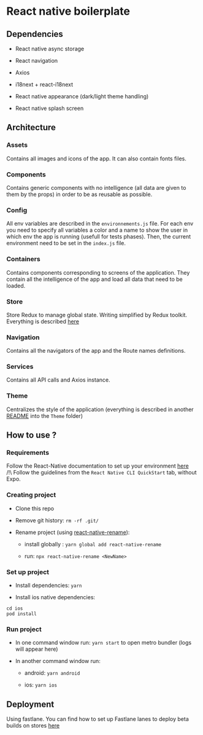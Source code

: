 # React native boilerplate

## Dependencies

- React native async storage  

- React navigation  

- Axios  

- i18next + react-i18next  

- React native appearance (dark/light theme handling)

- React native splash screen 

## Architecture

### Assets

Contains all images and icons of the app. It can also contain fonts files.

### Components

Contains generic components with no intelligence (all data are given to them by the props) in order to be as reusable as possible.

### Config

All env variables are described in the `environnements.js` file. For each env you need to specify all variables
 a color and a name to show the user in which env the app is running (usefull for tests phases).
 Then, the current environment need to be set in the `index.js` file.

### Containers

Contains components corresponding to screens of the application. They contain all the intelligence of the app and load all data that need to be loaded.

### Store

Store Redux to manage global state. Writing simplified by Redux toolkit.
Everything is described [here](./app/Store/REDUX.md)


### Navigation

Contains all the navigators of the app and the Route names definitions.

### Services

Contains all API calls and Axios instance.

### Theme

Centralizes the style of the application (everything is described in another [README](./app/Theme/README.md) into the `Theme` folder)

## How to use ?

### Requirements

Follow the React-Native documentation to set up your environment [here](https://reactnative.dev/docs/environment-setup)  
/!\ Follow the guidelines from the `React Native CLI QuickStart` tab, without Expo.

### Creating project

- Clone this repo

- Remove git history: `rm -rf .git/`

- Rename project (using [react-native-rename](https://github.com/junedomingo/react-native-rename)):
   
    - install globally : `yarn global add react-native-rename`
   
    - run: `npx react-native-rename <NewName>`
    
### Set up project

- Install dependencies: `yarn`

- Install ios native dependencies: 

```
cd ios
pod install
```

### Run project

- In one command window run: `yarn start` to open metro bundler (logs will appear here)

- In another command window run:

    - android: `yarn android`
    
    - ios: `yarn ios`

## Deployment

Using fastlane. You can find how to set up Fastlane lanes to deploy beta builds on stores
[here](./Fastlane.md)
